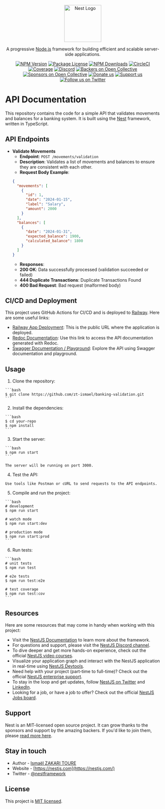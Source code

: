 <p align="center">
  <a href="http://nestjs.com/" target="blank"><img src="https://nestjs.com/img/logo-small.svg" width="120" alt="Nest Logo" /></a>
</p>

[circleci-image]: https://img.shields.io/circleci/build/github/nestjs/nest/master?token=abc123def456
[circleci-url]: https://circleci.com/gh/nestjs/nest

  <p align="center">A progressive <a href="http://nodejs.org" target="_blank">Node.js</a> framework for building efficient and scalable server-side applications.</p>
    <p align="center">
<a href="https://www.npmjs.com/~nestjscore" target="_blank"><img src="https://img.shields.io/npm/v/@nestjs/core.svg" alt="NPM Version" /></a>
<a href="https://www.npmjs.com/~nestjscore" target="_blank"><img src="https://img.shields.io/npm/l/@nestjs/core.svg" alt="Package License" /></a>
<a href="https://www.npmjs.com/~nestjscore" target="_blank"><img src="https://img.shields.io/npm/dm/@nestjs/common.svg" alt="NPM Downloads" /></a>
<a href="https://circleci.com/gh/nestjs/nest" target="_blank"><img src="https://img.shields.io/circleci/build/github/nestjs/nest/master" alt="CircleCI" /></a>
<a href="https://coveralls.io/github/nestjs/nest?branch=master" target="_blank"><img src="https://coveralls.io/repos/github/nestjs/nest/badge.svg?branch=master#9" alt="Coverage" /></a>
<a href="https://discord.gg/G7Qnnhy" target="_blank"><img src="https://img.shields.io/badge/discord-online-brightgreen.svg" alt="Discord"/></a>
<a href="https://opencollective.com/nest#backer" target="_blank"><img src="https://opencollective.com/nest/backers/badge.svg" alt="Backers on Open Collective" /></a>
<a href="https://opencollective.com/nest#sponsor" target="_blank"><img src="https://opencollective.com/nest/sponsors/badge.svg" alt="Sponsors on Open Collective" /></a>
  <a href="https://paypal.me/kamilmysliwiec" target="_blank"><img src="https://img.shields.io/badge/Donate-PayPal-ff3f59.svg" alt="Donate us"/></a>
    <a href="https://opencollective.com/nest#sponsor"  target="_blank"><img src="https://img.shields.io/badge/Support%20us-Open%20Collective-41B883.svg" alt="Support us"></a>
  <a href="https://twitter.com/nestframework" target="_blank"><img src="https://img.shields.io/twitter/follow/nestframework.svg?style=social&label=Follow" alt="Follow us on Twitter"></a>
</p>
  <!--[![Backers on Open Collective](https://opencollective.com/nest/backers/badge.svg)](https://opencollective.com/nest#backer)
  [![Sponsors on Open Collective](https://opencollective.com/nest/sponsors/badge.svg)](https://opencollective.com/nest#sponsor)-->

# API Documentation

  This repository contains the code for a simple API that validates movements and balances for a banking system. It is built using the [Nest](https://github.com/nestjs/nest) framework, written in TypeScript.

  
  ## API Endpoints

  - **Validate Movements**
    - **Endpoint**: `POST /movements/validation`
    - **Description**: Validates a list of movements and balances to ensure they are consistent with each other.
    - **Request Body Example**: 
    ```json
    {
      "movements": [
        {
          "id": 1,
          "date": "2024-01-15",
          "label": "Salary",
          "amount": 2000
        }
      ],
      "balances": [
        {
          "date": "2024-01-31",
          "expected_balance": 1900,
          "calculated_balance": 1800
        }
      ]
    }
    ```
    - **Responses**:
    - **200 OK**: Data successfully processed (validation succeeded or failed)
    - **444 Duplicate Transactions**: Duplicate Transactions Found
    - **400 Bad Request**: Bad request (malformed body)


  ## CI/CD and Deployment

  This project uses GitHub Actions for CI/CD and is deployed to [Railway](https://railway.app). Here are some useful links:

  - [Railway App Deployment](https://banking-validation-production.up.railway.app): This is the public URL where the application is deployed.
  - [Redoc Documentation](https://banking-validation-production.up.railway.app/documentation): Use this link to access the API documentation generated with Redoc.
  - [Swagger Documentation / Playground](https://banking-validation-production.up.railway.app/swagger): Explore the API using Swagger documentation and playground.


  ## Usage

  1. Clone the repository:

    ```bash
    $ git clone https://github.com/zt-ismael/banking-validation.git
    ```

  2. Install the dependencies:

    ```bash
    $ cd your-repo
    $ npm install
    ```

  3. Start the server:

    ```bash
    $ npm run start
    ```

    The server will be running on port 3000.

  4. Test the API:

    Use tools like Postman or cURL to send requests to the API endpoints.

  5. Compile and run the project:

    ```bash
    # development
    $ npm run start

    # watch mode
    $ npm run start:dev

    # production mode
    $ npm run start:prod
    ```

  6. Run tests:

    ```bash
    # unit tests
    $ npm run test

    # e2e tests
    $ npm run test:e2e

    # test coverage
    $ npm run test:cov
    ```

  ## Resources

  Here are some resources that may come in handy when working with this project:

  - Visit the [NestJS Documentation](https://docs.nestjs.com) to learn more about the framework.
  - For questions and support, please visit the [NestJS Discord channel](https://discord.gg/G7Qnnhy).
  - To dive deeper and get more hands-on experience, check out the official [NestJS video courses](https://courses.nestjs.com/).
  - Visualize your application graph and interact with the NestJS application in real-time using [NestJS Devtools](https://devtools.nestjs.com).
  - Need help with your project (part-time to full-time)? Check out the official [NestJS enterprise support](https://enterprise.nestjs.com).
  - To stay in the loop and get updates, follow [NestJS on Twitter](https://twitter.com/nestframework) and [LinkedIn](https://linkedin.com/company/nestjs).
  - Looking for a job, or have a job to offer? Check out the official [NestJS Jobs board](https://jobs.nestjs.com).

  ## Support

  Nest is an MIT-licensed open source project. It can grow thanks to the sponsors and support by the amazing backers. If you'd like to join them, please [read more here](https://docs.nestjs.com/support).

  ## Stay in touch

  - Author - [Ismaël ZAKARI TOURE](https://www.linkedin.com/in/isma%C3%ABl-zakari-toure)
  - Website - [https://nestjs.com](https://nestjs.com/)
  - Twitter - [@nestframework](https://twitter.com/nestframework)

  ## License

  This project is [MIT licensed](https://github.com/your-username/your-repo/blob/master/LICENSE).